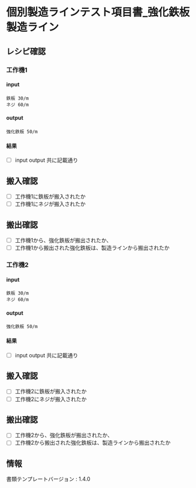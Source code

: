 # 個別製造ラインテスト項目書_強化鉄板製造ライン

## レシピ確認

### 工作機1
#### input
    鉄板 30/m
    ネジ 60/m
#### output
    強化鉄板 50/m
#### 結果
- [ ] input output 共に記載通り

## 搬入確認
- [ ] 工作機1に鉄板が搬入されたか
- [ ] 工作機1にネジが搬入されたか

## 搬出確認
- [ ] 工作機1から、強化鉄板が搬出されたか、
- [ ] 工作機1から搬出された強化鉄板は、製造ラインから搬出されたか

### 工作機2
#### input
    鉄板 30/m
    ネジ 60/m
#### output
    強化鉄板 50/m
#### 結果
- [ ] input output 共に記載通り

## 搬入確認
- [ ] 工作機2に鉄板が搬入されたか
- [ ] 工作機2にネジが搬入されたか

## 搬出確認
- [ ] 工作機2から、強化鉄板が搬出されたか、
- [ ] 工作機2から搬出された強化鉄板は、製造ラインから搬出されたか

## 情報
書類テンプレートバージョン : 1.4.0
